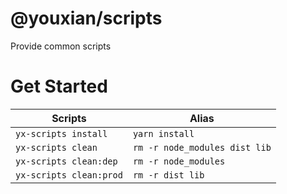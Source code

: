 # @youxian/scripts

Provide common scripts

# Get Started

| Scripts                 | Alias                         |
| ----------------------- | ----------------------------- |
| `yx-scripts install`    | `yarn install`                |
| `yx-scripts clean`      | `rm -r node_modules dist lib` |
| `yx-scripts clean:dep`  | `rm -r node_modules`          |
| `yx-scripts clean:prod` | `rm -r dist lib`              |

<!-- create by @youxian/cli -->
